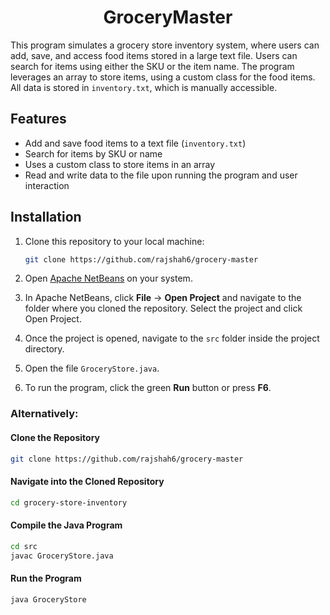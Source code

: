 <div align="center">

# GroceryMaster

</div>

This program simulates a grocery store inventory system, where users can add, save, and access food items stored in a large text file. Users can search for items using either the SKU or the item name. The program leverages an array to store items, using a custom class for the food items. All data is stored in `inventory.txt`, which is manually accessible.

## Features
- Add and save food items to a text file (`inventory.txt`)
- Search for items by SKU or name
- Uses a custom class to store items in an array
- Read and write data to the file upon running the program and user interaction

## Installation

1. Clone this repository to your local machine:

   ```bash
   git clone https://github.com/rajshah6/grocery-master
   ```

2.	Open [Apache NetBeans](https://netbeans.apache.org/front/main/download/) on your system.
3.	In Apache NetBeans, click **File** -> **Open Project** and navigate to the folder where you cloned the repository. Select the project and click Open Project.
4.	Once the project is opened, navigate to the `src` folder inside the project directory.
5.	Open the file `GroceryStore.java`.
6.	To run the program, click the green **Run** button or press **F6**.

### Alternatively:
#### Clone the Repository
```bash
git clone https://github.com/rajshah6/grocery-master
   ```

#### Navigate into the Cloned Repository
```bash
cd grocery-store-inventory
```

#### Compile the Java Program
```bash
cd src
javac GroceryStore.java
```

#### Run the Program
```bash
java GroceryStore
```
